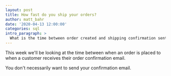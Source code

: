 ```yaml
---
layout: post
title: How fast do you ship your orders?
author: matt_bahr
date: '2020-04-13 12:00:00'
categories: sql
intro_paragraph: >
  What is the time between order created and shipping confirmation sent?
---
```



This week we'll be looking at the time between when an order is placed to when a customer receives their order confirmation email.

You don't necessarily want to send your confirmation email. 

<script src="https://gist.github.com/mattrbahr/7ed95e950870b16096a413889d492b18.js"></script>

